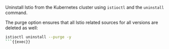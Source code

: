 Uninstall Istio from the Kubernetes cluster using `istioctl` and the `uninstall` command.

The purge option ensures that all Istio related sources for all versions are deleted as well:

```bash
istioctl uninstall --purge -y
```{{exec}}
